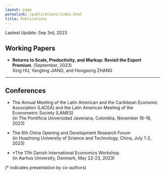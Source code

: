 ```yaml
---
layout: page
permalink: /publications/index.html
title: Publications
---
```


Lastest Update: Sep 3rd, 2023&nbsp;

## Working Papers

- **Returns to Scale, Productivity, and Markup: Revisit the Export Premium**. (September, 2023)<br>Xing HU, Yangting JIANG, and Hongsong ZHANG<br>

---

## Conferences

- The Annual Meeting of the Latin American and the Caribbean Economic Association (LACEA) and the Latin American Meeting of the Econometric Society (LAMES)<br>(in The Pontificia Universidad Javeriana, Colombia, November 16-18, 2023)<br>

- The 6th China Opening and Development Research Forum<br>(in Huazhong University of Science and Technology, China, July 1-2, 2023)<br>

- *The 17th Danish International Economics Workshop<br>(in Aarhus University, Denmark, May 22-23, 2023)<br>

(* indicates presentation by co-authors)<br>
  <br>

